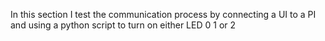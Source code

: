 In this section I test the communication process by connecting a UI to a PI and using a python script to turn on either LED 0 1 or 2
